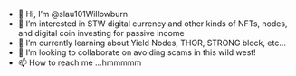 - 👋 Hi, I’m @slau101Willowburn
- 👀 I’m interested in STW digital currency and other kinds of NFTs, nodes, and digital coin investing for passive income
- 🌱 I’m currently learning about Yield Nodes, THOR, STRONG block, etc...
- 💞️ I’m looking to collaborate on avoiding scams in this wild west!
- 📫 How to reach me ...hmmmmm

<!---
slau101Willowburn/slau101Willowburn is a ✨ special ✨ repository because its `README.md` (this file) appears on your GitHub profile.
You can click the Preview link to take a look at your changes.
--->
